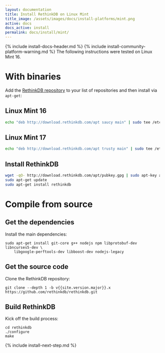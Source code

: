 ```yaml
---
layout: documentation
title: Install RethinkDB on Linux Mint
title_image: /assets/images/docs/install-platforms/mint.png
active: docs
docs_active: install
permalink: docs/install/mint/
---
```

{% include install-docs-header.md %}
{% include install-community-platform-warning.md %}
The following instructions were tested on Linux Mint 16.

# With binaries #
Add the [RethinkDB repository](http://download.rethinkdb.com/apt) to your list of
repositories and then install via `apt-get`:

## Linux Mint 16 ##
```bash
echo "deb http://download.rethinkdb.com/apt saucy main" | sudo tee /etc/apt/sources.list.d/rethinkdb.list
```

## Linux Mint 17 ##
```bash
echo "deb http://download.rethinkdb.com/apt trusty main" | sudo tee /etc/apt/sources.list.d/rethinkdb.list
```

## Install RethinkDB ##
```bash
wget -qO- http://download.rethinkdb.com/apt/pubkey.gpg | sudo apt-key add -
sudo apt-get update
sudo apt-get install rethinkdb
```


# Compile from source #

## Get the dependencies ##
Install the main dependencies:

```
sudo apt-get install git-core g++ nodejs npm libprotobuf-dev libncurses5-dev \
    libgoogle-perftools-dev libboost-dev nodejs-legacy
```

## Get the source code ##
Clone the RethinkDB repository:

```
git clone --depth 1 -b v{{site.version.major}}.x https://github.com/rethinkdb/rethinkdb.git
```

## Build RethinkDB ##

Kick off the build process:

```
cd rethinkdb
./configure
make
```

{% include install-next-step.md %}
